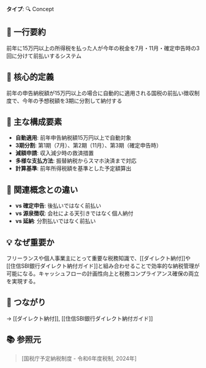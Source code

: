 **タイプ**: 🔍 Concept

## 📝 一行要約
前年に15万円以上の所得税を払った人が今年の税金を7月・11月・確定申告時の3回に分けて前払いするシステム

## 🎯 核心的定義
前年の申告納税額が15万円以上の場合に自動的に適用される国税の前払い徴収制度で、今年の予想税額を3期に分割して納付する

## 🌟 主な構成要素
- **自動適用**: 前年申告納税額15万円以上で自動対象
- **3期分割**: 第1期（7月）、第2期（11月）、第3期（確定申告時）
- **減額申請**: 収入減少時の救済措置
- **多様な支払方法**: 振替納税からスマホ決済まで対応
- **計算基準**: 前年所得税額を基準とした予定額算出

## 🔄 関連概念との違い
- **vs 確定申告**: 後払いではなく前払い
- **vs 源泉徴収**: 会社による天引きではなく個人納付
- **vs 延納**: 分割払いではなく前払い

## 💡 なぜ重要か
フリーランスや個人事業主にとって重要な税務知識で、[[ダイレクト納付]]や[[住信SBI銀行ダイレクト納付ガイド]]と組み合わせることで効率的な納税管理が可能になる。キャッシュフローの計画性向上と税務コンプライアンス確保の両立を実現する。

## 🔗 つながり
→ [[ダイレクト納付]], [[住信SBI銀行ダイレクト納付ガイド]]

## 📚 参照元
> [国税庁予定納税制度 - 令和6年度税制, 2024年]